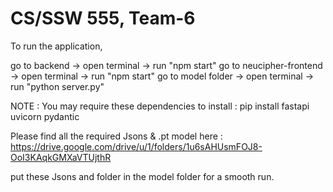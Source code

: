 # CS/SSW 555, Team-6
  
To run the application,

go to backend -> open terminal -> run "npm start"
go to neucipher-frontend -> open terminal -> run "npm start"
go to model folder -> open terminal -> run "python server.py"


NOTE : You may require these dependencies to install :   pip install fastapi uvicorn pydantic

Please find all the required Jsons & .pt model here : https://drive.google.com/drive/u/1/folders/1u6sAHUsmFOJ8-OoI3KAqkGMXaVTUjthR

put these Jsons and folder in the model folder for a smooth run.
